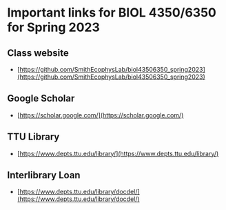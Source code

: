 # Important links for BIOL 4350/6350 for Spring 2023

## Class website
- [https://github.com/SmithEcophysLab/biol43506350_spring2023](https://github.com/SmithEcophysLab/biol43506350_spring2023)

## Google Scholar
- [https://scholar.google.com/](https://scholar.google.com/)

## TTU Library
- [https://www.depts.ttu.edu/library/](https://www.depts.ttu.edu/library/)

## Interlibrary Loan
- [https://www.depts.ttu.edu/library/docdel/](https://www.depts.ttu.edu/library/docdel/)